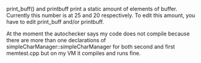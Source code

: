 print_buff() and printbuff print a static amount of elements of buffer. 
Currently this number is at 25 and 20 respectively. To edit this amount, 
you have to edit print_buff and/or printbuff.

At the moment the autochecker says my code does not compile because there are more than one declarations of simpleCharManager::simpleCharManager for both second and first memtest.cpp but on my VM it compiles and runs fine.
